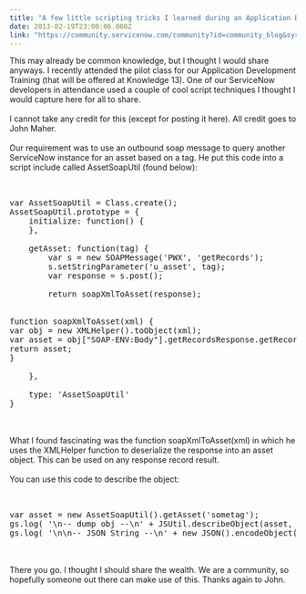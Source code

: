 ```yaml
---
title: "A few little scripting tricks I learned during an Application Development Training"
date: 2013-02-19T23:00:06.000Z
link: "https://community.servicenow.com/community?id=community_blog&sys_id=e50eaa2ddbd0dbc01dcaf3231f96191b"
---
```

<p>This may already be common knowledge, but I thought I would share anyways. I recently attended the pilot class for our Application Development Training (that will be offered at Knowledge 13). One of our ServiceNow developers in attendance used a couple of cool script techniques I thought I would capture here for all to share.<br /><br />I cannot take any credit for this (except for posting it here). All credit goes to John Maher.<br /><br />Our requirement was to use an outbound soap message to query another ServiceNow instance for an asset based on a tag. He put this code into a script include called AssetSoapUtil (found below):<br /><pre __default_attr="plain" __jive_macro_name="code" class="jive_text_macro jive_macro_code"><br /><br />var AssetSoapUtil = Class.create();<br />AssetSoapUtil.prototype = {<br />    initialize: function() {<br />    },<br /><br />    getAsset: function(tag) {<br />        var s = new SOAPMessage('PWX', 'getRecords');<br />        s.setStringParameter('u_asset', tag);<br />        var response = s.post();<br /><br />        return soapXmlToAsset(response);<br /><br /><br />function soapXmlToAsset(xml) {<br />var obj = new XMLHelper().toObject(xml);<br />var asset = obj["SOAP-ENV:Body"].getRecordsResponse.getRecordsResult;<br />return asset;<br />}<br /><br />    },<br /><br />    type: 'AssetSoapUtil'<br />}<br /></pre><br /><br />What I found fascinating was the function soapXmlToAsset(xml) in which he uses the XMLHelper function to deserialize the response into an asset object. This can be used on any response record result.<br /><br />You can use this code to describe the object:<br /><pre __default_attr="plain" __jive_macro_name="code" class="jive_text_macro jive_macro_code"><br /><br />var asset = new AssetSoapUtil().getAsset('sometag');<br />gs.log( '\n-- dump obj --\n' + JSUtil.describeObject(asset, 'ass') );<br />gs.log( '\n\n-- JSON String --\n' + new JSON().encodeObject(asset) );<br /></pre><br /><br />There you go. I thought I should share the wealth. We are a community, so hopefully someone out there can make use of this. Thanks again to John.</p>